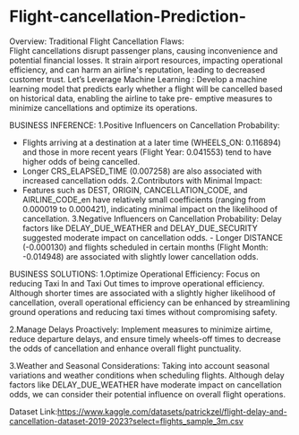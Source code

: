 # Flight-cancellation-Prediction-

Overview:
Traditional Flight Cancellation Flaws:  
Flight cancellations disrupt passenger plans, causing inconvenience and potential financial losses. It strain airport resources, impacting operational efficiency, and can harm an airline's reputation, leading to decreased customer trust. 
Let’s Leverage Machine Learning :
Develop a machine learning model that predicts early whether a flight will be cancelled based on historical data, enabling the airline to take pre- emptive measures to minimize cancellations and optimize its operations.

BUSINESS INFERENCE:
1.Positive Influencers on Cancellation Probability:
   - Flights arriving at a destination at a later time (WHEELS_ON: 0.116894) and those in more recent years (Flight Year: 0.041553) tend to 
     have higher odds of being cancelled.
   - Longer CRS_ELAPSED_TIME (0.007258) are also associated with increased cancellation odds.
2.Contributors with Minimal Impact:
   - Features such as DEST, ORIGIN, CANCELLATION_CODE, and AIRLINE_CODE_en have relatively small coefficients 
    (ranging from 0.000019 to 0.000421), indicating minimal impact on the likelihood of cancellation.
3.Negative Influencers on Cancellation Probability: 
Delay factors like DELAY_DUE_WEATHER and DELAY_DUE_SECURITY suggested moderate impact on cancellation odds.
           -   Longer DISTANCE (-0.000130) and flights scheduled in certain months (Flight Month: -0.014948) are 
             associated with  slightly lower cancellation odds.

BUSINESS SOLUTIONS:
1.Optimize Operational Efficiency:
Focus on reducing Taxi In and Taxi Out times to improve operational efficiency. Although shorter times are associated with a slightly higher likelihood of cancellation, overall operational efficiency can be enhanced by streamlining ground operations and reducing taxi times without compromising safety.

2.Manage Delays Proactively:
Implement measures to minimize airtime, reduce departure delays, and ensure timely wheels-off times to decrease the odds of cancellation and enhance overall flight punctuality.

3.Weather and Seasonal Considerations:
Taking into account seasonal variations and weather conditions when scheduling flights. Although delay factors like DELAY_DUE_WEATHER have moderate impact on cancellation odds, we can consider their potential influence on overall flight operations.

Dataset Link:https://www.kaggle.com/datasets/patrickzel/flight-delay-and-cancellation-dataset-2019-2023?select=flights_sample_3m.csv








